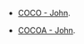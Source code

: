 * [COCO - John](https://docs.google.com/presentation/d/18WkbvAs3hb5SRuuJ8PcjkG9-aQyP7Be6SXq6OsNfOJY/edit?usp=sharing). 

* [COCOA - John](https://docs.google.com/presentation/d/1uDxXzDTtho7Pq1JHs0J3WJ619RpJGOv6sDgRv0T73kM/edit?usp=sharing). 
